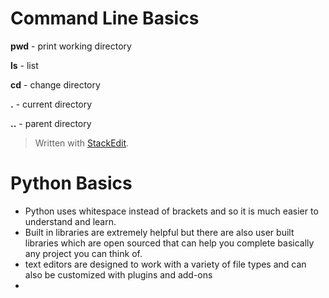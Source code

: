 

# Command Line Basics
**pwd** - print working directory

**ls** - list

**cd** - change directory

**.**  - current directory

**..** - parent directory


> Written with [StackEdit](https://stackedit.io/).

# Python Basics
* Python uses whitespace instead of brackets and so it is much easier to understand and learn.
* Built in libraries are extremely helpful but there are also user built libraries which are open sourced that can help you complete basically any project you can think of.
* text editors are designed to work with a variety of file types and can also be customized with plugins and add-ons
* 

<!--stackedit_data:
eyJoaXN0b3J5IjpbLTU5MDI0OTIyNSwtNTE3ODQ3OTA2LDIxMT
c2NDI5NTksMTAxMTY2MjU0NCwxMjg2NDY4NTQ2LDE3MzY5MTMz
MTBdfQ==
-->